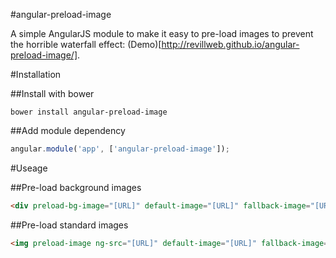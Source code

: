 #angular-preload-image

A simple AngularJS module to make it easy to pre-load images to prevent the horrible waterfall effect: (Demo)[http://revillweb.github.io/angular-preload-image/].

#Installation

##Install with bower

```
bower install angular-preload-image
```

##Add module dependency

```javascript
angular.module('app', ['angular-preload-image']);
```

#Useage

##Pre-load background images

```html
<div preload-bg-image="[URL]" default-image="[URL]" fallback-image="[URL]"></div>
```

##Pre-load standard images

```html
<img preload-image ng-src="[URL]" default-image="[URL]" fallback-image="[URL]" />
```

